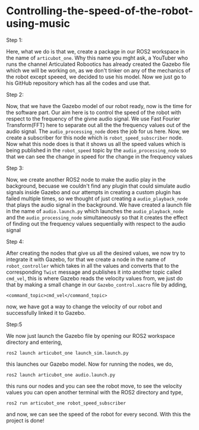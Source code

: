 # Controlling-the-speed-of-the-robot-using-music

Step 1:

Here, what we do is that we, create a package in our ROS2 workspace in the name of ```articubot_one```. Why this name you mght ask, a YouTuber who runs the channel Articulated Robootics has already created the Gazebo file which we will be working on, as we don't tinker on any of the mechanics of the robot except speeed, we decided to use his model. Now we just go to his GitHub repository which has all the codes and use that.

Step 2:

Now, that we have the Gazebo model of our robot ready, now is the time for the software part. Our aim here is to control the speed of the robot with respect to the frequency of the givne audio signal. We use Fast Fourier Transform(FFT) here to separate out all the the frequency values out of the audio signal. The ```audio_processing_node``` does the job for us here. Now, we create a subscriber for this node which is ```robot_speed_subscriber``` node. Now what this node does is that it shows us all the speed values which is being published in the ```robot_speed``` topic by the ```audio_processing_node``` so that we can see the change in speed for the change in the frequency values

Step 3:

Now, we create another ROS2 node to make the audio play in the background, becuase we couldn't find any plugin that could simulate audio signals inside Gazebo and our attempts in creating a custom plugin has failed multiple times, so we thought of just creating a ```audio_playback_node``` that plays the audio signal in the background. We have created a launch file in the name of ```audio.launch.py``` which launches the ```audio_playback_node``` and the ```audio_processing_node``` simultaneously so that it creates the effect of finding out the frequency values sequentially with respect to the audio signal

Step 4:

After creating the nodes that give us all the desired values, we now try to integrate it with Gazebo, for that we create a node in the name of ```robot_controller``` which takes in all the values and converts that to the corresponding ```Twist``` message and publishes it into another topic called ```cmd_vel```, this is where Gazebo reads the velocity values from, we just do that by making a small change in our ```Gazebo_control.xacro``` file by adding,
```
<command_topic>cmd_vel</command_topic>
```
now, we have got a way to change the velocity of our robot and successfully linked it to Gazebo.

Step:5

We now just launch the Gazebo file by opening our ROS2 workspace directory and entering,
```
ros2 launch articubot_one launch_sim.launch.py
```
this launches our Gazebo model. Now for running the nodes, we do,
```
ros2 launch articubot_one audio.launch.py
```
this runs our nodes and you can see the robot move, to see the velocity values you can open another terminal with the ROS2 directory and type,
```
ros2 run articubot_one robot_speed_subscriber
```
and now, we can see the speed of the robot for every second. With this the project is done!
